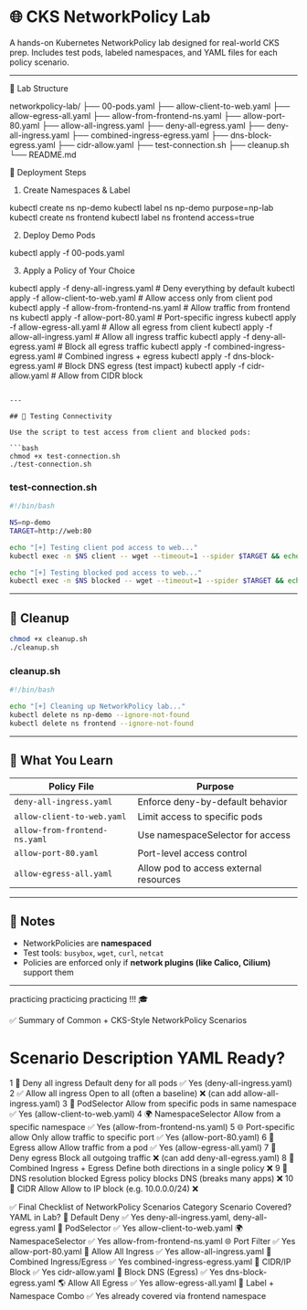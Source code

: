 # 🌐 CKS NetworkPolicy Lab

A hands-on Kubernetes NetworkPolicy lab designed for real-world CKS prep. Includes test pods, labeled namespaces, and YAML files for each policy scenario.

---

📁 Lab Structure

networkpolicy-lab/
├── 00-pods.yaml
├── allow-client-to-web.yaml
├── allow-egress-all.yaml
├── allow-from-frontend-ns.yaml
├── allow-port-80.yaml
├── allow-all-ingress.yaml
├── deny-all-egress.yaml
├── deny-all-ingress.yaml
├── combined-ingress-egress.yaml
├── dns-block-egress.yaml
├── cidr-allow.yaml
├── test-connection.sh
├── cleanup.sh
└── README.md

🚀 Deployment Steps

1. Create Namespaces & Label

kubectl create ns np-demo
kubectl label ns np-demo purpose=np-lab
kubectl create ns frontend
kubectl label ns frontend access=true

2. Deploy Demo Pods

kubectl apply -f 00-pods.yaml

3. Apply a Policy of Your Choice

kubectl apply -f deny-all-ingress.yaml          # Deny everything by default
kubectl apply -f allow-client-to-web.yaml       # Allow access only from client pod
kubectl apply -f allow-from-frontend-ns.yaml    # Allow traffic from frontend ns
kubectl apply -f allow-port-80.yaml             # Port-specific ingress
kubectl apply -f allow-egress-all.yaml          # Allow all egress from client
kubectl apply -f allow-all-ingress.yaml         # Allow all ingress traffic
kubectl apply -f deny-all-egress.yaml           # Block all egress traffic
kubectl apply -f combined-ingress-egress.yaml   # Combined ingress + egress
kubectl apply -f dns-block-egress.yaml          # Block DNS egress (test impact)
kubectl apply -f cidr-allow.yaml                # Allow from CIDR block
```

---

## 🧪 Testing Connectivity

Use the script to test access from client and blocked pods:

```bash
chmod +x test-connection.sh
./test-connection.sh
```

### test-connection.sh

```bash
#!/bin/bash

NS=np-demo
TARGET=http://web:80

echo "[+] Testing client pod access to web..."
kubectl exec -n $NS client -- wget --timeout=1 --spider $TARGET && echo "✓ Allowed" || echo "✗ Blocked"

echo "[+] Testing blocked pod access to web..."
kubectl exec -n $NS blocked -- wget --timeout=1 --spider $TARGET && echo "✓ Allowed" || echo "✗ Blocked"
```

---

## 🧼 Cleanup

```bash
chmod +x cleanup.sh
./cleanup.sh
```

### cleanup.sh

```bash
#!/bin/bash

echo "[+] Cleaning up NetworkPolicy lab..."
kubectl delete ns np-demo --ignore-not-found
kubectl delete ns frontend --ignore-not-found
```

---

## 🔐 What You Learn

| Policy File                   | Purpose                                |
| ----------------------------- | -------------------------------------- |
| `deny-all-ingress.yaml`       | Enforce deny-by-default behavior       |
| `allow-client-to-web.yaml`    | Limit access to specific pods          |
| `allow-from-frontend-ns.yaml` | Use namespaceSelector for access       |
| `allow-port-80.yaml`          | Port-level access control              |
| `allow-egress-all.yaml`       | Allow pod to access external resources |

---

## 📘 Notes

* NetworkPolicies are **namespaced**
* Test tools: `busybox`, `wget`, `curl`, `netcat`
* Policies are enforced only if **network plugins (like Calico, Cilium)** support them

---

 practicing practicing practicing !!! 🎓


✅ Summary of Common + CKS-Style NetworkPolicy Scenarios
#	Scenario	Description	YAML Ready?
1	🔐 Deny all ingress	Default deny for all pods	✅ Yes (deny-all-ingress.yaml)
2	✅ Allow all ingress	Open to all (often a baseline)	❌ (can add allow-all-ingress.yaml)
3	🎯 PodSelector	Allow from specific pods in same namespace	✅ Yes (allow-client-to-web.yaml)
4	🌍 NamespaceSelector	Allow from a specific namespace	✅ Yes (allow-from-frontend-ns.yaml)
5	🌐 Port-specific allow	Only allow traffic to specific port	✅ Yes (allow-port-80.yaml)
6	🚀 Egress allow	Allow traffic from a pod	✅ Yes (allow-egress-all.yaml)
7	🚫 Deny egress	Block all outgoing traffic	❌ (can add deny-all-egress.yaml)
8	🔄 Combined Ingress + Egress	Define both directions in a single policy	❌
9	📛 DNS resolution blocked	Egress policy blocks DNS (breaks many apps)	❌
10	🧪 CIDR Allow	Allow to IP block (e.g. 10.0.0.0/24)	❌



✅ Final Checklist of NetworkPolicy Scenarios
Category	Scenario Covered?	YAML in Lab?
🔐 Default Deny	✅ Yes	deny-all-ingress.yaml, deny-all-egress.yaml
🎯 PodSelector	✅ Yes	allow-client-to-web.yaml
🌍 NamespaceSelector	✅ Yes	allow-from-frontend-ns.yaml
🌐 Port Filter	✅ Yes	allow-port-80.yaml
🚀 Allow All Ingress	✅ Yes	allow-all-ingress.yaml
🔁 Combined Ingress/Egress	✅ Yes	combined-ingress-egress.yaml
🧱 CIDR/IP Block	✅ Yes	cidr-allow.yaml
📛 Block DNS (Egress)	✅ Yes	dns-block-egress.yaml
🌎 Allow All Egress	✅ Yes	allow-egress-all.yaml
🔁 Label + Namespace Combo	✅ Yes	already covered via frontend namespace